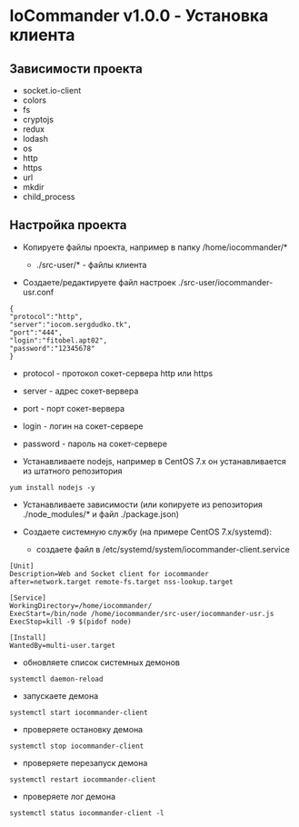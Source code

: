 ﻿# IoCommander v1.0.0 - Установка клиента

## Зависимости проекта

- socket.io-client
- colors
- fs
- cryptojs
- redux
- lodash
- os
- http
- https
- url
- mkdir
- child_process

## Настройка проекта

- Копируете файлы проекта, например в папку /home/iocommander/*

  - ./src-user/* - файлы клиента

- Создаете/редактируете файл настроек ./src-user/iocommander-usr.conf

```
{
"protocol":"http",
"server":"iocom.sergdudko.tk",
"port":"444",
"login":"fitobel.apt02",
"password":"12345678"
}
```

  - protocol - протокол сокет-сервера http или https
  - server - адрес сокет-вервера
  - port - порт сокет-вервера
  - login - логин на сокет-сервере
  - password - пароль на сокет-сервере

- Устанавливаете nodejs, например в CentOS 7.x он устанавливается из штатного репозитория

```
yum install nodejs -y
```

- Устанавливаете зависимости (или копируете из репозитория ./node_modules/* и файл ./package.json)

- Создаете системную службу (на примере CentOS 7.x/systemd):

  - создаете файл в /etc/systemd/system/iocommander-client.service
  
```
[Unit]
Description=Web and Socket client for iocommander
after=network.target remote-fs.target nss-lookup.target

[Service]
WorkingDirectory=/home/iocommander/
ExecStart=/bin/node /home/iocommander/src-user/iocommander-usr.js
ExecStop=kill -9 $(pidof node)

[Install]
WantedBy=multi-user.target

```

  - обновляете список системных демонов
  
```
systemctl daemon-reload
```

  - запускаете демона
  
```
systemctl start iocommander-client
```

  - проверяете остановку демона
  
```
systemctl stop iocommander-client
```

  - проверяете перезапуск демона
  
```
systemctl restart iocommander-client
```

  - проверяете лог демона
  
```
systemctl status iocommander-client -l
```
